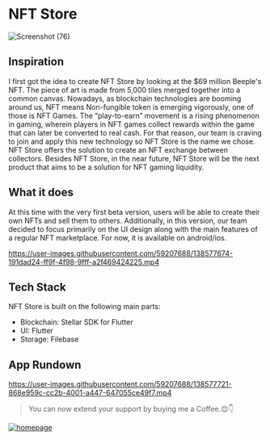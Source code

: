 # NFT Store
![Screenshot (76)](https://user-images.githubusercontent.com/59207688/138577683-c6ca2723-12b8-4835-b90f-2fe016bfcaf7.png)

## Inspiration
I first got the idea to create NFT Store by looking at the $69 million Beeple's NFT. The piece of art is made from 5,000 tiles merged together into a common canvas. Nowadays, as blockchain technologies are booming around us, NFT means Non-fungible token is emerging vigorously, one of those is NFT Games. The “play-to-earn” movement is a rising phenomenon in gaming, wherein players in NFT games collect rewards within the game that can later be converted to real cash. For that reason, our team is craving to join and apply this new technology so NFT Store is the name we chose. NFT Store offers the solution to create an NFT exchange between collectors. Besides NFT Store, in the near future, NFT Store will be the next product that aims to be a solution for NFT gaming liquidity.

## What it does
At this time with the very first beta version, users will be able to create their own NFTs and sell them to others. Additionally, in this version, our team decided to focus primarily on the UI design along with the main features of a regular NFT marketplace. For now, it is available on android/ios.



https://user-images.githubusercontent.com/59207688/138577674-191dad24-ff9f-4f98-9fff-a2f469424225.mp4

## Tech Stack
NFT Store is built on the following main parts:
- Blockchain: Stellar SDK for Flutter 
- UI: Flutter 
- Storage: Filebase

## App Rundown



https://user-images.githubusercontent.com/59207688/138577721-868e959c-cc2b-4001-a447-647055ce49f7.mp4

> You can now extend your support by buying me a Coffee.😊👇

<p>
  <a href="https://www.buymeacoffee.com/believeInJha" title="buymecoffee">
    <img src="https://cdn.hashnode.com/res/hashnode/image/upload/v1634550700092/BI5ragUGo.png" alt="homepage" />
  </a>
</p>
